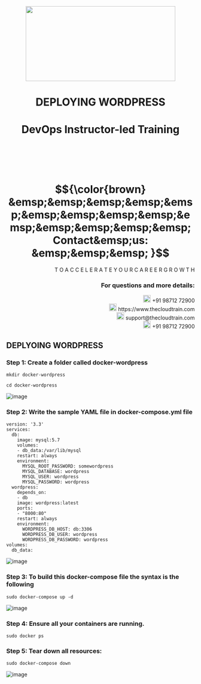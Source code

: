 <div align="center">
<img src=https://static.wixstatic.com/media/1c706c_a5df0ad56f894928bf858a74ba744b32~mv2.png/v1/fit/w_2500,h_1330,al_c/1c706c_a5df0ad56f894928bf858a74ba744b32~mv2.png width="400" height="200">
 </div>

# <div align="center"> DEPLOYING WORDPRESS </p>

# <div align="center"> DevOps Instructor-led Training </div>

<br />

<br />

<br />

<br />

# $${\color{brown} &emsp;&emsp;&emsp;&emsp;&emsp;&emsp;&emsp;&emsp;&emsp;&emsp;&emsp;&emsp;&emsp;&emsp; Contact&emsp;us: &emsp;&emsp;&emsp; }$$

<div align="right"> T O A C C E L E R A T E Y O U R C A R E E R G R O W T H </div>

### <div align="right"> For questions and more details: </div>

<div align="right"> <img src=https://w7.pngwing.com/pngs/759/922/png-transparent-telephone-logo-iphone-telephone-call-smartphone-phone-electronics-text-trademark-thumbnail.png width="20" height="20"> +91 98712 72900 </div>

<div align="right"> <img src=https://pbs.twimg.com/profile_images/1450734615946219520/jmBHQRRa_400x400.jpg width="20" height="20"> https://www.thecloudtrain.com </div>

<div align="right"> <img src=https://icons.iconarchive.com/icons/martz90/circle/512/email-icon.png width="20" height="20"> support@thecloudtrain.com </div>

<div align="right"> <img src=https://png.pngtree.com/png-vector/20221018/ourmid/pngtree-whatsapp-icon-png-image_6315990.png width="20" height="20"> +91 98712 72900 </div>

## DEPLYOING WORDPRESS

### Step 1: Create a folder called **docker-wordpress**

`mkdir docker-wordpress`

`cd docker-wordpress`

![image](https://user-images.githubusercontent.com/37858762/235761596-3d76aadf-aaeb-4867-a674-cdbf3837ed04.png)

### Step 2: Write the sample YAML file in **docker-compose.yml** file

```
version: '3.3'
services:
  db:
    image: mysql:5.7
    volumes:
    - db_data:/var/lib/mysql
    restart: always
    environment:
      MYSQL_ROOT_PASSWORD: somewordpress
      MYSQL_DATABASE: wordpress
      MYSQL_USER: wordpress
      MYSQL_PASSWORD: wordpress
  wordpress:
    depends_on:
    - db
    image: wordpress:latest
    ports:
    - "8000:80"
    restart: always
    environment:
      WORDPRESS_DB_HOST: db:3306
      WORDPRESS_DB_USER: wordpress
      WORDPRESS_DB_PASSWORD: wordpress
volumes:
  db_data:
```
![image](https://user-images.githubusercontent.com/37858762/235761648-abc21d1e-5516-48db-8aaa-f1b70b5069d8.png)

### Step 3: To build this docker-compose file the syntax is the following

`sudo docker-compose up -d`

![image](https://user-images.githubusercontent.com/37858762/235761697-a22a52f6-5cf7-4529-af57-b0efdeee3b32.png)

### Step 4: Ensure all your containers are running.

`sudo docker ps`

### Step 5: Tear down all resources:

`sudo docker-compose down`

![image](https://user-images.githubusercontent.com/37858762/235761817-d4454af9-9441-4b55-9ae2-be7ea2863946.png)
